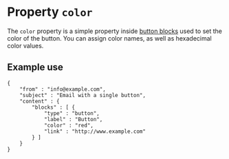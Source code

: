# Property `color`

The `color` property is a simple property inside
<a href="/support/json/block-button">button blocks</a> used to set the color of
the button. You can assign color names, as well as hexadecimal color values.

## Example use

    {
        "from" : "info@example.com",
        "subject" : "Email with a single button",
        "content" : {
            "blocks" : [ {
                "type" : "button",
                "label" : "Button",
                "color" : "red",
                "link" : "http://www.example.com"
            } ]
        }
    }

